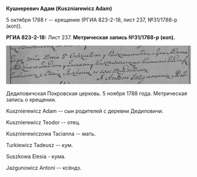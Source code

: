 **Кушнеревич Адам (Kuszniarewicz Adam)**

5 октября 1788 г -- крещение (РГИА 823-2-18, лист 237, №31/1788-р
(коп)).

**РГИА 823-2-18:** Лист 237. **Метрическая запись №31/1788-р (коп).**

![](./media/12166dd4226ea650d6bd7b43d5b37050d1677933.png)

Дедиловичская Покровская церковь. 5 ноября 1788 года. Метрическая запись
о крещении.

Kusznierewicz Adam -- сын родителей с деревни Дедиловичи.

Kusznierewicz Teodor -- отец.

Kusznierewiczowa Tacianna -- мать.

Turkiewicz Tadeusz -- кум.

Suszkowa Elesia - кума.

Jazgunowicz Antoni -- ксёндз.
